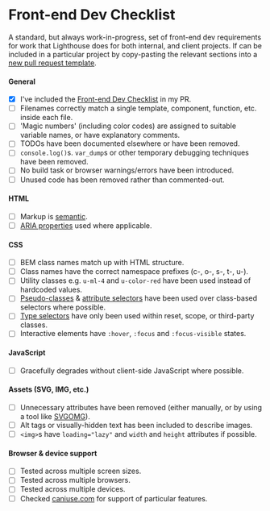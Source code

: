 # Front-end Dev Checklist

A standard, but always work-in-progress, set of front-end dev requirements for work that Lighthouse does for both internal, and client projects. If can be included in a particular project by copy-pasting the relevant sections into a [new pull request template](https://docs.github.com/en/communities/using-templates-to-encourage-useful-issues-and-pull-requests/creating-a-pull-request-template-for-your-repository).


#### General
- [x] I've included the [Front-end Dev Checklist](https://github.com/wearelighthouse/front-end-dev-checklist) in my PR.
- [ ] Filenames correctly match a single template, component, function, etc. inside each file.
- [ ] 'Magic numbers' (including color codes) are assigned to suitable variable names, or have explanatory comments.
- [ ] TODOs have been documented elsewhere or have been removed.
- [ ] `console.log()`s. `var_dump`s or other temporary debugging techniques have been removed.
- [ ] No build task or browser warnings/errors have been introduced.
- [ ] Unused code has been removed rather than commented-out.

#### HTML
- [ ] Markup is [semantic](https://htmlreference.io/).
- [ ] [ARIA properties](https://www.w3.org/TR/using-aria) used where applicable.

#### CSS
- [ ] BEM class names match up with HTML structure.
- [ ] Class names have the correct namespace prefixes (c-, o-, s-, t-, u-).
- [ ] Utility classes e.g. `u-ml-4` and `u-color-red` have been used instead of hardcoded values.
- [ ] [Pseudo-classes](https://developer.mozilla.org/en-US/docs/Web/CSS/Pseudo-classes) & [attribute selectors](https://developer.mozilla.org/en-US/docs/Web/CSS/Attribute_selectors) have been used over class-based selectors where possible.
- [ ] [Type selectors](https://developer.mozilla.org/en-US/docs/Web/CSS/Type_selectors) have only been used within reset, scope, or third-party classes.
- [ ] Interactive elements have `:hover`, `:focus` and `:focus-visible` states.

#### JavaScript
- [ ] Gracefully degrades without client-side JavaScript where possible.

#### Assets (SVG, IMG, etc.)
- [ ] Unnecessary attributes have been removed (either manually, or by using a tool like [SVGOMG](https://jakearchibald.github.io/svgomg/)).
- [ ] Alt tags or visually-hidden text has been included to describe images.
- [ ] `<img>`s have `loading="lazy"` and `width` and `height` attributes if possible.

#### Browser & device support
- [ ] Tested across multiple screen sizes.
- [ ] Tested across multiple browsers.
- [ ] Tested across multiple devices.
- [ ] Checked [caniuse.com](https://caniuse.com/) for support of particular features.
